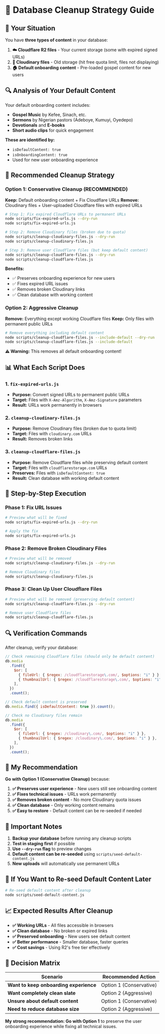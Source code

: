 # 🧹 Database Cleanup Strategy Guide

## 🎯 **Your Situation**

You have **three types of content** in your database:

1. **☁️ Cloudflare R2 files** - Your current storage (some with expired signed URLs)
2. **📸 Cloudinary files** - Old storage (hit free quota limit, files not displaying)
3. **🏠 Default onboarding content** - Pre-loaded gospel content for new users

## 🔍 **Analysis of Your Default Content**

Your default onboarding content includes:

- **Gospel Music** by Kefee, Sinach, etc.
- **Sermons** by Nigerian pastors (Adeboye, Kumuyi, Oyedepo)
- **Devotionals** and **E-books**
- **Short audio clips** for quick engagement

**These are identified by:**

- `isDefaultContent: true`
- `isOnboardingContent: true`
- Used for new user onboarding experience

## 🎯 **Recommended Cleanup Strategy**

### **Option 1: Conservative Cleanup (RECOMMENDED)**

**Keep:** Default onboarding content + Fix Cloudflare URLs
**Remove:** Cloudinary files + User-uploaded Cloudflare files with expired URLs

```bash
# Step 1: Fix expired Cloudflare URLs to permanent URLs
node scripts/fix-expired-urls.js --dry-run
node scripts/fix-expired-urls.js

# Step 2: Remove Cloudinary files (broken due to quota)
node scripts/cleanup-cloudinary-files.js --dry-run
node scripts/cleanup-cloudinary-files.js

# Step 3: Remove user Cloudflare files (but keep default content)
node scripts/cleanup-cloudflare-files.js --dry-run
node scripts/cleanup-cloudflare-files.js
```

**Benefits:**

- ✅ Preserves onboarding experience for new users
- ✅ Fixes expired URL issues
- ✅ Removes broken Cloudinary links
- ✅ Clean database with working content

### **Option 2: Aggressive Cleanup**

**Remove:** Everything except working Cloudflare files
**Keep:** Only files with permanent public URLs

```bash
# Remove everything including default content
node scripts/cleanup-cloudflare-files.js --include-default --dry-run
node scripts/cleanup-cloudflare-files.js --include-default
```

**⚠️ Warning:** This removes all default onboarding content!

## 📊 **What Each Script Does**

### 1. `fix-expired-urls.js`

- **Purpose:** Convert signed URLs to permanent public URLs
- **Target:** Files with `X-Amz-Algorithm`, `X-Amz-Signature` parameters
- **Result:** URLs work permanently in browsers

### 2. `cleanup-cloudinary-files.js`

- **Purpose:** Remove Cloudinary files (broken due to quota limit)
- **Target:** Files with `cloudinary.com` URLs
- **Result:** Removes broken links

### 3. `cleanup-cloudflare-files.js`

- **Purpose:** Remove Cloudflare files while preserving default content
- **Target:** Files with `cloudflarestorage.com` URLs
- **Preserves:** Files with `isDefaultContent: true`
- **Result:** Clean database with working default content

## 🚀 **Step-by-Step Execution**

### **Phase 1: Fix URL Issues**

```bash
# Preview what will be fixed
node scripts/fix-expired-urls.js --dry-run

# Apply the fix
node scripts/fix-expired-urls.js
```

### **Phase 2: Remove Broken Cloudinary Files**

```bash
# Preview what will be removed
node scripts/cleanup-cloudinary-files.js --dry-run

# Remove Cloudinary files
node scripts/cleanup-cloudinary-files.js
```

### **Phase 3: Clean Up User Cloudflare Files**

```bash
# Preview what will be removed (preserving default content)
node scripts/cleanup-cloudflare-files.js --dry-run

# Remove user Cloudflare files
node scripts/cleanup-cloudflare-files.js
```

## 🔍 **Verification Commands**

After cleanup, verify your database:

```javascript
// Check remaining Cloudflare files (should only be default content)
db.media
  .find({
    $or: [
      { fileUrl: { $regex: /cloudflarestorage\.com/, $options: "i" } },
      { thumbnailUrl: { $regex: /cloudflarestorage\.com/, $options: "i" } },
    ],
  })
  .count();

// Check default content is preserved
db.media.find({ isDefaultContent: true }).count();

// Check no Cloudinary files remain
db.media
  .find({
    $or: [
      { fileUrl: { $regex: /cloudinary\.com/, $options: "i" } },
      { thumbnailUrl: { $regex: /cloudinary\.com/, $options: "i" } },
    ],
  })
  .count();
```

## 🎯 **My Recommendation**

**Go with Option 1 (Conservative Cleanup)** because:

1. **✅ Preserves user experience** - New users still see onboarding content
2. **✅ Fixes technical issues** - URLs work permanently
3. **✅ Removes broken content** - No more Cloudinary quota issues
4. **✅ Clean database** - Only working content remains
5. **✅ Easy to restore** - Default content can be re-seeded if needed

## 🚨 **Important Notes**

1. **Backup your database** before running any cleanup scripts
2. **Test in staging first** if possible
3. **Use `--dry-run` flag** to preview changes
4. **Default content can be re-seeded** using `scripts/seed-default-content.js`
5. **New uploads** will automatically use permanent URLs

## 🔄 **If You Want to Re-seed Default Content Later**

```bash
# Re-seed default content after cleanup
node scripts/seed-default-content.js
```

## 📈 **Expected Results After Cleanup**

- **✅ Working URLs** - All files accessible in browsers
- **✅ Clean database** - No broken or expired links
- **✅ Preserved onboarding** - New users see default content
- **✅ Better performance** - Smaller database, faster queries
- **✅ Cost savings** - Using R2's free tier effectively

## 🤔 **Decision Matrix**

| Scenario                               | Recommended Action      |
| -------------------------------------- | ----------------------- |
| **Want to keep onboarding experience** | Option 1 (Conservative) |
| **Want completely clean slate**        | Option 2 (Aggressive)   |
| **Unsure about default content**       | Option 1 (Conservative) |
| **Need to reduce database size**       | Option 2 (Aggressive)   |

**My strong recommendation: Go with Option 1** to preserve the user onboarding experience while fixing all technical issues.
